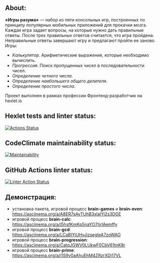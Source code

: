 ## About:

**«Игры разума»** — набор из пяти консольных игр, построенных по принципу популярных мобильных приложений для прокачки мозга. Каждая игра задает вопросы, на которые нужно дать правильные ответы. После трех правильных ответов считается, что игра пройдена. Неправильные ответы завершают игру и предлагают пройти ее заново. Игры:

- _Калькулятор_. Арифметические выражения, которые необходимо вычислить.
- _Прогрессия_. Поиск пропущенных чисел в последовательности чисел.
- _Определение четного числа_.
- _Определение наибольшего общего делителя_.
- _Определение простого числа_.

Проект выполнен в рамках профессии Фронтенд-разработчик на hexlet.io

## Hexlet tests and linter status:

[![Actions Status](https://github.com/bbngpw/frontend-project-lvl1/workflows/hexlet-check/badge.svg)](https://github.com/bbngpw/frontend-project-lvl1/actions)

## CodeClimate maintainability status:

[![Maintainability](https://api.codeclimate.com/v1/badges/2556c278ed9e09891498/maintainability)](https://codeclimate.com/github/bbngpw/frontend-project-lvl1/maintainability)

## GitHub Actions linter status:

[![Linter Action Status](https://github.com/bbngpw/frontend-project-lvl1/actions/workflows/run-eslint.yml/badge.svg)](https://github.com/bbngpw/frontend-project-lvl1/actions)

## Демонстрация:

- установка пакета, игровой процесс **brain-games** и **brain-even**: https://asciinema.org/a/A8ER7sAyTUhB3xlaIYi2s3DGE
- игровой процесс **brain-calc**: https://asciinema.org/a/l5hsfKmKp5naYO7tjrIAemffy
- игровой процесс **brain-gcd**: https://asciinema.org/a/LCaBIYiUHyJizsegIeA7zoWAO
- игровой процесс **brain-progression**: https://asciinema.org/a/CatqJGWV0LUkwF0CbV61tnK8r
- игровой процесс **brain-prime**: https://asciinema.org/a/i1S9v0aAhuEhM4ZRzrXDj17VL
